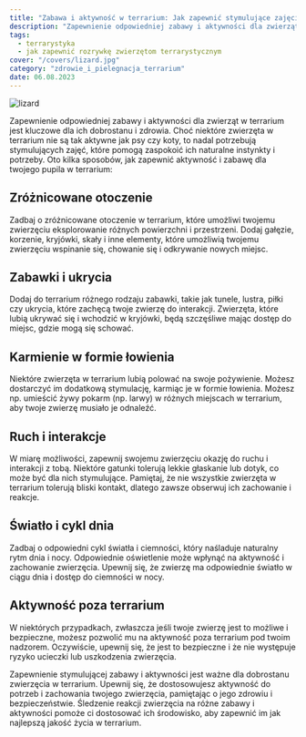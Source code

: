 ```yaml
---
title: "Zabawa i aktywność w terrarium: Jak zapewnić stymulujące zajęcia dla twojego pupila"
description: "Zapewnienie odpowiedniej zabawy i aktywności dla zwierząt w terrarium jest kluczowe dla ich dobrostanu i zdrowia. Choć niektóre zwierzęta w terrarium nie są tak aktywne jak psy czy koty, to nadal potrzebują stymulujących zajęć, które pomogą zaspokoić ich naturalne instynkty i potrzeby."
tags:
  - terrarystyka
  - jak zapewnić rozrywkę zwierzętom terrarystycznym
cover: "/covers/lizard.jpg"
category: "zdrowie_i_pielegnacja_terrarium"
date: 06.08.2023
---
```


![lizard](/covers/lizard.jpg)

Zapewnienie odpowiedniej zabawy i aktywności dla zwierząt w terrarium jest kluczowe dla ich dobrostanu i zdrowia. Choć niektóre zwierzęta w terrarium nie są tak aktywne jak psy czy koty, to nadal potrzebują stymulujących zajęć, które pomogą zaspokoić ich naturalne instynkty i potrzeby. Oto kilka sposobów, jak zapewnić aktywność i zabawę dla twojego pupila w terrarium:

## Zróżnicowane otoczenie

Zadbaj o zróżnicowane otoczenie w terrarium, które umożliwi twojemu zwierzęciu eksplorowanie różnych powierzchni i przestrzeni. Dodaj gałęzie, korzenie, kryjówki, skały i inne elementy, które umożliwią twojemu zwierzęciu wspinanie się, chowanie się i odkrywanie nowych miejsc.

## Zabawki i ukrycia

Dodaj do terrarium różnego rodzaju zabawki, takie jak tunele, lustra, piłki czy ukrycia, które zachęcą twoje zwierzę do interakcji. Zwierzęta, które lubią ukrywać się i wchodzić w kryjówki, będą szczęśliwe mając dostęp do miejsc, gdzie mogą się schować.

## Karmienie w formie łowienia

Niektóre zwierzęta w terrarium lubią polować na swoje pożywienie. Możesz dostarczyć im dodatkową stymulację, karmiąc je w formie łowienia. Możesz np. umieścić żywy pokarm (np. larwy) w różnych miejscach w terrarium, aby twoje zwierzę musiało je odnaleźć.

## Ruch i interakcje

W miarę możliwości, zapewnij swojemu zwierzęciu okazję do ruchu i interakcji z tobą. Niektóre gatunki tolerują lekkie głaskanie lub dotyk, co może być dla nich stymulujące. Pamiętaj, że nie wszystkie zwierzęta w terrarium tolerują bliski kontakt, dlatego zawsze obserwuj ich zachowanie i reakcje.

## Światło i cykl dnia

Zadbaj o odpowiedni cykl światła i ciemności, który naśladuje naturalny rytm dnia i nocy. Odpowiednie oświetlenie może wpłynąć na aktywność i zachowanie zwierzęcia. Upewnij się, że zwierzę ma odpowiednie światło w ciągu dnia i dostęp do ciemności w nocy.

## Aktywność poza terrarium

W niektórych przypadkach, zwłaszcza jeśli twoje zwierzę jest to możliwe i bezpieczne, możesz pozwolić mu na aktywność poza terrarium pod twoim nadzorem. Oczywiście, upewnij się, że jest to bezpieczne i że nie występuje ryzyko ucieczki lub uszkodzenia zwierzęcia.

Zapewnienie stymulującej zabawy i aktywności jest ważne dla dobrostanu zwierzęcia w terrarium. Upewnij się, że dostosowujesz aktywność do potrzeb i zachowania twojego zwierzęcia, pamiętając o jego zdrowiu i bezpieczeństwie. Śledzenie reakcji zwierzęcia na różne zabawy i aktywności pomoże ci dostosować ich środowisko, aby zapewnić im jak najlepszą jakość życia w terrarium.

